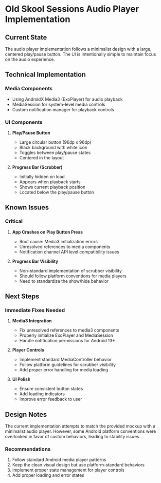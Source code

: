 # Old Skool Sessions Audio Player Implementation

## Current State
The audio player implementation follows a minimalist design with a large, centered play/pause button. The UI is intentionally simple to maintain focus on the audio experience.

## Technical Implementation

### Media Components
- Using AndroidX Media3 (ExoPlayer) for audio playback
- MediaSession for system-level media controls
- Custom notification manager for playback controls

### UI Components
1. **Play/Pause Button**
   - Large circular button (96dp x 96dp)
   - Black background with white icon
   - Toggles between play/pause states
   - Centered in the layout

2. **Progress Bar (Scrubber)**
   - Initially hidden on load
   - Appears when playback starts
   - Shows current playback position
   - Located below the play/pause button

## Known Issues

### Critical
1. **App Crashes on Play Button Press**
   - Root cause: Media3 initialization errors
   - Unresolved references to media components
   - Notification channel API level compatibility issues

2. **Progress Bar Visibility**
   - Non-standard implementation of scrubber visibility
   - Should follow platform conventions for media players
   - Need to standardize the show/hide behavior

## Next Steps

### Immediate Fixes Needed
1. **Media3 Integration**
   - Fix unresolved references to media3 components
   - Properly initialize ExoPlayer and MediaSession
   - Handle notification permissions for Android 13+

2. **Player Controls**
   - Implement standard MediaController behavior
   - Follow platform guidelines for scrubber visibility
   - Add proper error handling for media loading

3. **UI Polish**
   - Ensure consistent button states
   - Add loading indicators
   - Improve error feedback to user

## Design Notes
The current implementation attempts to match the provided mockup with a minimalist audio player. However, some Android platform conventions were overlooked in favor of custom behaviors, leading to stability issues.

### Recommendations
1. Follow standard Android media player patterns
2. Keep the clean visual design but use platform-standard behaviors
3. Implement proper state management for player controls
4. Add proper loading and error states
